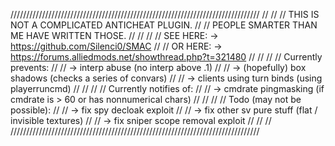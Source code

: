 ///////////////////////////////////////////////////////////////////////////////
//                                                                           //
//  THIS IS NOT A COMPLICATED ANTICHEAT PLUGIN.                              //
//  PEOPLE SMARTER THAN ME HAVE WRITTEN THOSE.                               //
//                                                                           //
//  SEE HERE: -> https://github.com/Silenci0/SMAC                            //
//  OR HERE:  -> https://forums.alliedmods.net/showthread.php?t=321480       //
//                                                                           //
//  Currently prevents:                                                      //
//   -> interp abuse (no interp above .1)                                    //
//   -> (hopefully) box shadows (checks a series of convars)                 //
//   -> clients using turn binds (using playerruncmd)                        //
//                                                                           //
//  Currently notifies of:                                                   //
//   -> cmdrate pingmasking (if cmdrate is > 60 or has nonnumerical chars)   //
//                                                                           //
//  Todo (may not be possible):                                              //
//   -> fix spy decloak exploit                                              //
//   -> fix other sv pure stuff (flat / invisible textures)                  //
//   -> fix sniper scope removal exploit                                     //
//                                                                           //
///////////////////////////////////////////////////////////////////////////////

